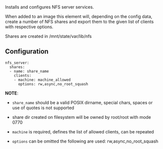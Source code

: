 Installs and configures NFS server services.

When added to an image this element will, depending on the
config data, create a number of NFS shares and export them to
the given list of clients with respective options.

Shares are created in /mnt/state/var/lib/nfs

Configuration
-------------

    nfs_server:
      shares:
      - name: share_name
        clients:
        - machine: machine_allowed
          options: rw,async,no_root_squash

**NOTE**:

* `share_name` should be a valid POSIX dirname, special chars, spaces or
use of quotes is not supported

* share dir created on filesystem will be owned by root/root with mode 0770

* `machine` is required, defines the list of allowed clients, can be repeated

* `options` can be omitted the following are used: rw,async,no_root_squash
